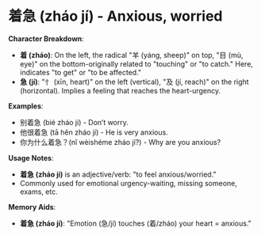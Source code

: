 # **着急 (zháo jí) - Anxious, worried**

**Character Breakdown**:  
- **着 (zháo)**: On the left, the radical "羊 (yáng, sheep)" on top, "目 (mù, eye)" on the bottom-originally related to "touching" or "to catch." Here, indicates "to get" or "to be affected."  
- **急 (jí)**: "忄 (xīn, heart)" on the left (vertical), "及 (jí, reach)" on the right (horizontal). Implies a feeling that reaches the heart-urgency.

**Examples**:  
- 别着急 (bié zháo jí) - Don’t worry.  
- 他很着急 (tā hěn zháo jí) - He is very anxious.  
- 你为什么着急？(nǐ wèishéme zháo jí?) - Why are you anxious?

**Usage Notes**:  
- **着急 (zháo jí)** is an adjective/verb: "to feel anxious/worried."  
- Commonly used for emotional urgency-waiting, missing someone, exams, etc.

**Memory Aids**:  
- **着急 (zháo jí)**: "Emotion (急/jí) touches (着/zháo) your heart = anxious."